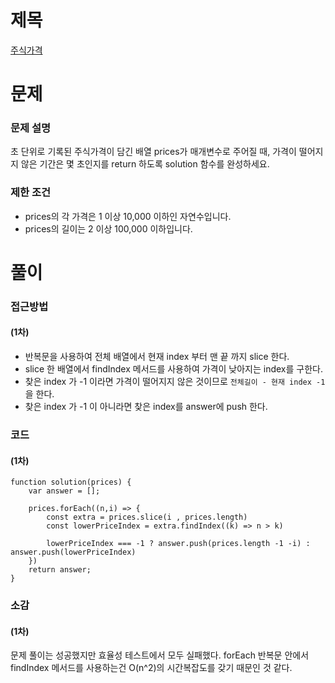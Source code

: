 # 제목

[주식가격](https://school.programmers.co.kr/learn/courses/30/lessons/42584)

# 문제

### 문제 설명

초 단위로 기록된 주식가격이 담긴 배열 prices가 매개변수로 주어질 때, 가격이 떨어지지 않은 기간은 몇 초인지를 return 하도록 solution 함수를 완성하세요.

### 제한 조건

- prices의 각 가격은 1 이상 10,000 이하인 자연수입니다.
- prices의 길이는 2 이상 100,000 이하입니다.

# 풀이

### 접근방법

#### (1차)

- 반복문을 사용하여 전체 배열에서 현재 index 부터 맨 끝 까지 slice 한다.
- slice 한 배열에서 findIndex 메서드를 사용하여 가격이 낮아지는 index를 구한다.
- 찾은 index 가 -1 이라면 가격이 떨어지지 않은 것이므로 `전체길이 - 현재 index -1` 을 한다.
- 찾은 index 가 -1 이 아니라면 찾은 index를 answer에 push 한다.

### 코드

#### (1차)

```
function solution(prices) {
    var answer = [];

    prices.forEach((n,i) => {
        const extra = prices.slice(i , prices.length)
        const lowerPriceIndex = extra.findIndex((k) => n > k)

        lowerPriceIndex === -1 ? answer.push(prices.length -1 -i) : answer.push(lowerPriceIndex)
    })
    return answer;
}
```

### 소감

#### (1차)

문제 풀이는 성공했지만 효율성 테스트에서 모두 실패했다.
forEach 반복문 안에서 findIndex 메서드를 사용하는건 O(n^2)의 시간복잡도를 갖기 때문인 것 같다.
